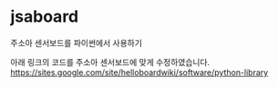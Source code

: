 # jsaboard
주소아 센서보드를 파이썬에서 사용하기

아래 링크의 코드를 주소아 센서보드에 맞게 수정하였습니다.
https://sites.google.com/site/helloboardwiki/software/python-library
